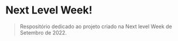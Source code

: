 # Next Level Week!
> Respositório dedicado ao projeto criado na Next level Week de Setembro de 2022.